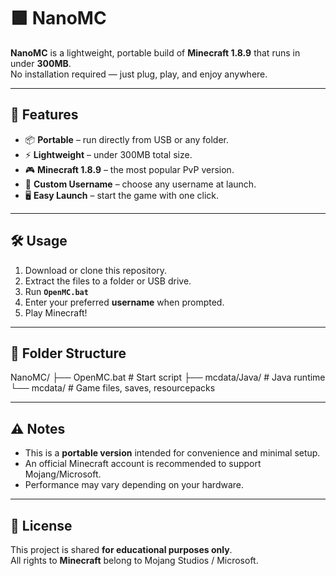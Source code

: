 # 🟩 NanoMC

**NanoMC** is a lightweight, portable build of **Minecraft 1.8.9** that runs in under **300MB**.  
No installation required — just plug, play, and enjoy anywhere.

---

## 🚀 Features
- 📦 **Portable** – run directly from USB or any folder.
- ⚡ **Lightweight** – under 300MB total size.
- 🎮 **Minecraft 1.8.9** – the most popular PvP version.
- 🔑 **Custom Username** – choose any username at launch.
- 🖥️ **Easy Launch** – start the game with one click.

---

## 🛠️ Usage
1. Download or clone this repository.  
2. Extract the files to a folder or USB drive.  
3. Run **`OpenMC.bat`**  
4. Enter your preferred **username** when prompted.  
5. Play Minecraft!

---

## 📂 Folder Structure
NanoMC/
├── OpenMC.bat # Start script
├── mcdata/Java/ # Java runtime
└── mcdata/ # Game files, saves, resourcepacks

---

## ⚠️ Notes
- This is a **portable version** intended for convenience and minimal setup.  
- An official Minecraft account is recommended to support Mojang/Microsoft.  
- Performance may vary depending on your hardware.  

---

## 📜 License
This project is shared **for educational purposes only**.  
All rights to **Minecraft** belong to Mojang Studios / Microsoft.
